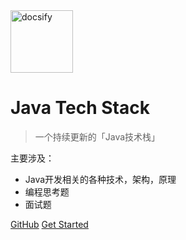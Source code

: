 <img alt="docsify" src="https://www.itzhai.com/resources/images/java_12.png" width = "100" height = "100" >

# Java Tech Stack

> 一个持续更新的「Java技术栈」

主要涉及：
* Java开发相关的各种技术，架构，原理
* 编程思考题
* 面试题

[GitHub](https://github.com/arthinking/java-tech-stack)
[Get Started](#JavaTechStack)
